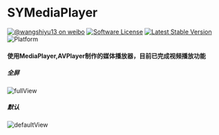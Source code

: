 # SYMediaPlayer
[![@wangshiyu13 on weibo](https://img.shields.io/badge/weibo-%40wangshiyu13-blue.svg)](http://weibo.com/2096908353/)
[![Software License](https://img.shields.io/badge/license-MIT-brightgreen.svg)](LICENSE.md)
[![Latest Stable Version](https://img.shields.io/badge/version-1.1-brightgreen.svg)](https://github.com/wangshiyu13/SYMediaPlayer/releases)
![Platform](http://img.shields.io/cocoapods/p/Qiniu.svg)
#### 使用MediaPlayer,AVPlayer制作的媒体播放器，目前已完成视频播放功能
##### 全屏
![fullView](https://github.com/wangshiyu13/SYMediaPlayer/blob/master/SYMeidaPlayer/fullView.jpg)
##### 默认
![defaultView](https://github.com/wangshiyu13/SYMediaPlayer/blob/master/SYMeidaPlayer/defaultView.jpg)
